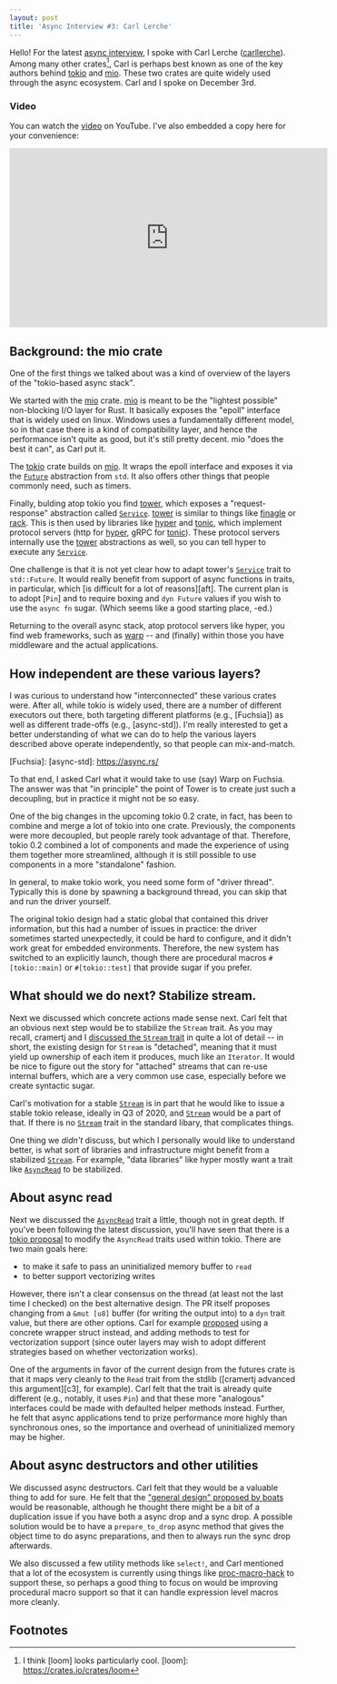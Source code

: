 ```yaml
---
layout: post
title: 'Async Interview #3: Carl Lerche'
---
```


Hello! For the latest [async interview], I spoke with Carl Lerche
([carllerche]). Among many other crates[^loom], Carl is perhaps best
known as one of the key authors behind [tokio] and [mio]. These two
crates are quite widely used through the async ecosystem. Carl and I
spoke on December 3rd.

[async interview]: http://smallcultfollowing.com/babysteps/blog/2019/12/09/async-interview-2-cramertj/
[tokio]: https://github.com/tokio-rs/tokio 
[mio]: https://github.com/tokio-rs/mio
[carllerche]: https://github.com/carllerche/

[^loom]: I think [loom] looks particularly cool.
[loom]: https://crates.io/crates/loom

### Video

You can watch the [video] on YouTube. I've also embedded a copy here
for your convenience:

[video]: https://youtu.be/xpk0y8tfszE

<center><iframe width="560" height="315" src="https://www.youtube.com/embed/xpk0y8tfszE" frameborder="0" allow="accelerometer; autoplay; encrypted-media; gyroscope; picture-in-picture" allowfullscreen></iframe></center>

## Background: the mio crate

One of the first things we talked about was a kind of overview of the
layers of the "tokio-based async stack".

We started with the [mio] crate. [mio] is meant to be the "lightest
possible" non-blocking I/O layer for Rust. It basically exposes the
"epoll" interface that is widely used on linux. Windows uses a
fundamentally different model, so in that case there is a kind of
compatibility layer, and hence the performance isn't quite as good,
but it's still pretty decent. mio "does the best it can", as Carl put
it.

The [tokio] crate builds on [mio]. It wraps the epoll interface and
exposes it via the [`Future`] abstraction from `std`. It also offers
other things that people commonly need, such as timers.

[`Future`]: https://doc.rust-lang.org/std/future/trait.Future.html

Finally, bulding atop tokio you find [tower], which exposes a
"request-response" abstraction called [`Service`]. [tower] is similar
to things like [finagle] or [rack]. This is then used by libraries
like [hyper] and [tonic], which implement protocol servers (http for
[hyper], gRPC for [tonic]). These protocol servers internally use the
[tower] abstractions as well, so you can tell hyper to execute any
[`Service`].

[tower]: https://crates.io/crates/tower
[hyper]: https://crates.io/crates/hyper
[tonic]: https://crates.io/crates/tonic
[finagle]: https://twitter.github.io/finagle/
[rack]: https://rack.github.io/
[`Service`]: https://docs.rs/tower/0.3.0/tower/trait.Service.html

One challenge is that it is not yet clear how to adapt tower's
[`Service`] trait to `std::Future`. It would really benefit from
support of async functions in traits, in particular, which [is
difficult for a lot of reasons][aft]. The current plan is to adopt
[`Pin`] and to require boxing and `dyn Future` values if you wish to
use the `async fn` sugar. (Which seems like a good starting place,
-ed.)

Returning to the overall async stack, atop protocol servers like
hyper, you find web frameworks, such as [warp] -- and (finally) within
those you have middleware and the actual applications.

[warp]: https://crates.io/crates/warp

## How independent are these various layers?

I was curious to understand how "interconnected" these various crates
were. After all, while tokio is widely used, there are a number of
different executors out there, both targeting different platforms
(e.g., [Fuchsia]) as well as different trade-offs (e.g., [async-std]).
I'm really interested to get a better understanding of what we can do
to help the various layers described above operate independently, so
that people can mix-and-match.

[Fuchsia]: 
[async-std]: https://async.rs/

To that end, I asked Carl what it would take to use (say) Warp on
Fuchsia. The answer was that "in principle" the point of Tower is to
create just such a decoupling, but in practice it might not be so
easy.

One of the big changes in the upcoming tokio 0.2 crate, in fact, has
been to combine and merge a lot of tokio into one crate. Previously,
the components were more decoupled, but people rarely took advantage
of that. Therefore, tokio 0.2 combined a lot of components and made
the experience of using them together more streamlined, although it is
still possible to use components in a more "standalone" fashion.

In general, to make tokio work, you need some form of "driver thread".
Typically this is done by spawning a background thread, you can skip
that and run the driver yourself. 

The original tokio design had a static global that contained this
driver information, but this had a number of issues in practice: the
driver sometimes started unexpectedly, it could be hard to configure,
and it didn't work great for embedded environments. Therefore, the new
system has switched to an explicitly launch, though there are
procedural macros `#[tokio::main]` or `#[tokio::test]` that provide
sugar if you prefer.

## What should we do next? Stabilize stream.

Next we discussed which concrete actions made sense next. Carl felt
that an obvious next step would be to stabilize the `Stream` trait.
As you may recall, cramertj and I [discussed the `Stream` trait][c2]
in quite a lot of detail -- in short, the existing design for `Stream`
is "detached", meaning that it must yield up ownership of each item it
produces, much like an `Iterator`. It would be nice to figure out the
story for "attached" streams that can re-use internal buffers, which
are a very common use case, especially before we create syntactic
sugar.

[c2]: http://smallcultfollowing.com/babysteps/blog/2019/12/10/async-interview-2-cramertj-part-2/

Carl's motivation for a stable [`Stream`] is in part that he would like
to issue a stable tokio release, ideally in Q3 of 2020, and [`Stream`]
would be a part of that. If there is no [`Stream`] trait in the standard
libary, that complicates things.

One thing we *didn't* discuss, but which I personally would like to
understand better, is what sort of libraries and infrastructure might
benefit from a stabilized [`Stream`]. For example, "data libraries" like
hyper mostly want a trait like [`AsyncRead`] to be stabilized.

[`Stream`]: https://docs.rs/futures/0.3.1/futures/stream/trait.Stream.html
[`AsyncRead`]: https://docs.rs/futures/0.3.1/futures/io/trait.AsyncRead.html

## About async read

Next we discussed the [`AsyncRead`] trait a little, though not in great
depth. If you've been following the latest discussion, you'll have seen
that there is a [tokio proposal](https://github.com/tokio-rs/tokio/pull/1744)
to modify the `AsyncRead` traits used within tokio. There are two main goals here:

* to make it safe to pass an uninitialized memory buffer to `read`
* to better support vectorizing writes

However, there isn't a clear consensus on the thread (at least not the
last time I checked) on the best alternative design. The PR itself
proposes changing from a `&mut [u8]` buffer (for writing the output
into) to a `dyn` trait value, but there are other options. Carl for
example [proposed] using a concrete wrapper struct instead, and adding
methods to test for vectorization support (since outer layers may wish
to adopt different strategies based on whether vectorization works).

[proposed]: https://github.com/tokio-rs/tokio/pull/1744#issuecomment-553575438

One of the arguments in favor of the current design from the futures
crate is that it maps very cleanly to the `Read` trait from the stdlib
([cramertj advanced this argument][c3], for example). Carl felt that
the trait is already quite different (e.g., notably, it uses `Pin`)
and that these more "analogous" interfaces could be made with
defaulted helper methods instead. Further, he felt that async
applications tend to prize performance more highly than synchronous
ones, so the importance and overhead of uninitialized memory may be
higher.

[c2]: http://smallcultfollowing.com/babysteps/blog/2019/12/10/async-interview-2-cramertj-part-2/

## About async destructors and other utilities

We discussed async destructors. Carl felt that they would be a
valuable thing to add for sure. He felt that the ["general design"
proposed by boats](https://boats.gitlab.io/blog/post/poll-drop/) would
be reasonable, although he thought there might be a bit of a
duplication issue if you have both a async drop and a sync drop. A
possible solution would be to have a `prepare_to_drop` async method
that gives the object time to do async preparations, and then to
always run the sync drop afterwards.

We also discussed a few utility methods like `select!`, and Carl
mentioned that a lot of the ecosystem is currently using things like
[proc-macro-hack] to support these, so perhaps a good thing to focus
on would be improving procedural macro support so that it can handle
expression level macros more cleanly.

## Footnotes

[proc-macro-hack]: https://crates.io/crates/proc-macro-hack
